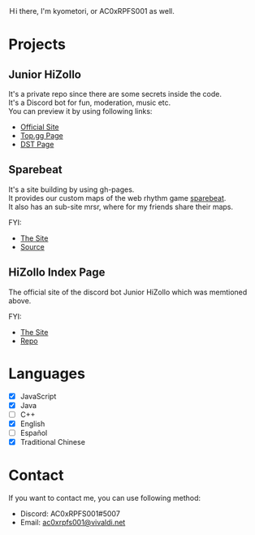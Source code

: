 Ｈi there, I'm kyometori, or AC0xRPFS001 as well.

# Projects

## Junior HiZollo

It's a private repo since there are some secrets inside the code.  
It's a Discord bot for fun, moderation, music etc.  
You can preview it by using following links:
- [Official Site](https://hizollo.ddns.net)
- [Top.gg Page](https://top.gg/bot/584677291318312963)
- [DST Page](https://discordservers.tw/bots/584677291318312963)

## Sparebeat

It's a site building by using gh-pages.  
It provides our custom maps of the web rhythm game [sparebeat](https://sparebeat.com).  
It also has an sub-site mrsr, where for my friends share their maps.  

FYI: 
- [The Site](https://kyometori.github.io/sparebeat)
- [Source](https://github.com/kyometori/sparebeat)

## HiZollo Index Page

The official site of the discord bot Junior HiZollo which was memtioned above.

FYI: 
- [The Site](https://hizollo.ddns.net)
- [Repo](https://github.com/kyometori/hzindex)

# Languages

- [x] JavaScript
- [x] Java
- [ ] C++
- [x] English
- [ ] Español
- [x] Traditional Chinese

# Contact

If you want to contact me, you can use following method: 
- Discord: AC0xRPFS001#5007
- Email: ac0xrpfs001@vivaldi.net
